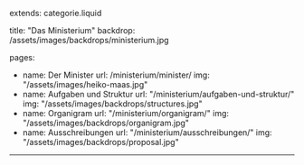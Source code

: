 extends: categorie.liquid

title: "Das Ministerium"
backdrop: /assets/images/backdrops/ministerium.jpg

pages:
 - name: Der Minister
   url: /ministerium/minister/
   img: "/assets/images/heiko-maas.jpg"
 - name: Aufgaben und Struktur
   url: "/ministerium/aufgaben-und-struktur/"
   img: "/assets/images/backdrops/structures.jpg"
 - name: Organigram
   url: "/ministerium/organigram/"
   img: "/assets/images/backdrops/organigram.jpg"
 - name: Ausschreibungen
   url: "/ministerium/ausschreibungen/"
   img: "/assets/images/backdrops/proposal.jpg"

---


